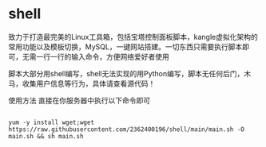 # shell
致力于打造最完美的Linux工具箱，包括宝塔控制面板脚本，kangle虚拟化架构的常用功能以及模板切换，MySQL，一键网站搭建。一切东西只需要执行脚本即可，无需一行一行的输入命令，方便网络爱好者使用

脚本大部分用shell编写，shell无法实现的用Python编写，脚本无任何后门，木马，收集用户信息等行为，具体请查看源代码！


使用方法
直接在你服务器中执行以下命令即可

<pre><code class="gl" data-enlighter-language="shell">
yum -y install wget;wget https://raw.githubusercontent.com/2362400196/shell/main/main.sh -O main.sh &amp;&amp; sh main.sh</code></pre>
&nbsp;
